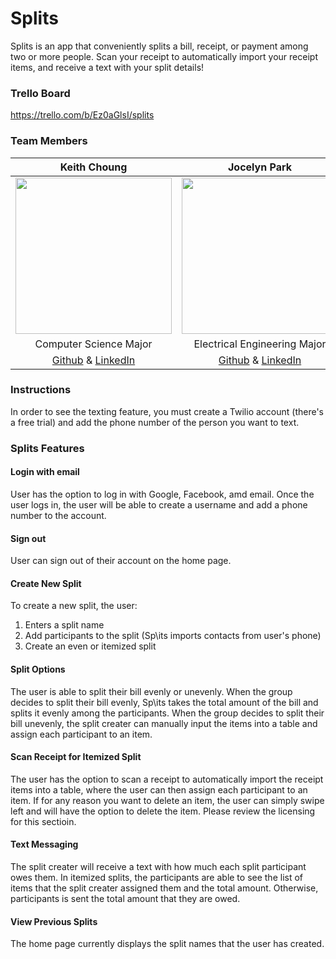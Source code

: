 # Splits
Splits is an app that conveniently splits a bill, receipt, or payment among two or more people. Scan your receipt to automatically import your receipt items, and receive a text with your split details!

### Trello Board
https://trello.com/b/Ez0aGlsI/splits

### Team Members
| Keith Choung | Jocelyn Park | Shaumik Pathak | Pavel Trvirinko |
| :---: | :---: | :---: | :---: |
| <img src = "https://github.com/ECS189E/project-w21-splits/blob/main/Pictures/KeithChoung.jpg" width="250"> | <img src = "https://github.com/ECS189E/project-w21-splits/blob/main/Pictures/Jocelyn%20Park.png" width="250"> | <img src = "https://github.com/ECS189E/project-w21-splits/blob/main/Pictures/IMG_1484.jpg" width="250"> | <img src = "https://github.com/ECS189E/project-w21-splits/blob/main/Pictures/Paul%20Tsvirinko.JPG" width="250">  |
| Computer Science Major | Electrical Engineering Major | Computer Science Major | Cognitive Science Major |
| [Github](https://github.com/Keith-Choung) & [LinkedIn](https://www.linkedin.com/in/keithchoung/) | [Github](https://github.com/spectivePer) & [LinkedIn](https://www.linkedin.com/in/jocelyn-park) | [Github](https://github.com/shaumikpathak/ ) & [LinkedIn](http://linkedin.com/in/shaumik-pathak) | [Github](https://github.com/ptsvirinko) & [LinkedIn](https://www.linkedin.com/in/paul-tsvirinko) | 


### Instructions
In order to see the texting feature, you must create a Twilio account (there's a free trial) and add the phone number of the person you want to text.


### Splits Features
#### Login with email
User has the option to log in with Google, Facebook, amd email. 
Once the user logs in, the user will be able to create a username and add a phone number to the account.

#### Sign out
User can sign out of their account on the home page.

#### Create New Split
To create a new split, the user:
1. Enters a split name
2. Add participants to the split (Sp\its imports contacts from user's phone)
3. Create an even or itemized split

#### Split Options
The user is able to split their bill evenly or unevenly. 
When the group decides to split their bill evenly, Sp\its takes the total amount of the bill and splits it evenly among the participants.
When the group decides to split their bill unevenly, the split creater can manually input the items into a table and assign each participant to an item.

#### Scan Receipt for Itemized Split
The user has the option to scan a receipt to automatically import the receipt items into a table, where the user can then assign each participant to an item.
If for any reason you want to delete an item, the user can simply swipe left and will have the option to delete the item. Please review the licensing for this sectioin.

#### Text Messaging
The split creater will receive a text with how much each split participant owes them.
In itemized splits, the participants are able to see the list of items that the split creater assigned them and the total amount.
Otherwise, participants is sent the total amount that they are owed.

#### View Previous Splits
The home page currently displays the split names that the user has created.



